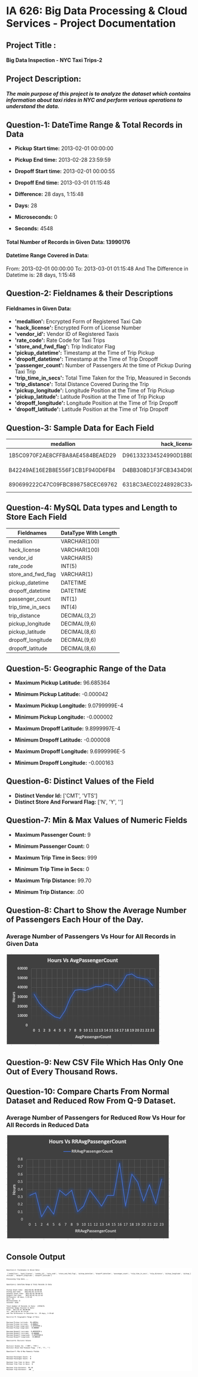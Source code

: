 # IA 626: Big Data Processing & Cloud Services -  Project Documentation

## Project Title : 

#### Big Data Inspection - NYC Taxi Trips-2
 
## Project Description:

##### The main purpose of this project is to analyze the dataset which contains information about taxi rides in NYC and perform verious operations to understand the data.

## Question-1: DateTime Range & Total Records in Data

* **Pickup Start time:**  2013-02-01 00:00:00
* **Pickup End time:**   2013-02-28 23:59:59
* **Dropoff Start time:**  2013-02-01 00:00:55
* **Dropoff End time:**   2013-03-01 01:15:48

* **Difference:** 28 days, 1:15:48
* **Days:** 28
* **Microseconds:** 0
* **Seconds:** 4548

#### Total Number of Records in Given Data:  13990176

#### Datetime Range Covered in Data:
From:  2013-02-01 00:00:00 
To:  2013-03-01 01:15:48 
And The Difference in Datetime is:  28 days, 1:15:48


## Question-2: Fieldnames & their Descriptions

#### Fieldnames in Given Data:

* **'medallion':** Encrypted Form of Registered Taxi Cab  
* **'hack_license':** Encrypted Form of License Number 
* **'vendor_id':** Vendor ID of Registered Taxis 
* **'rate_code':** Rate Code for Taxi Trips 
* **'store_and_fwd_flag':** Trip Indicator Flag 
* **'pickup_datetime':** Timestamp at the Time of Trip Pickup 
* **'dropoff_datetime':** Timestamp at the Time of Trip Dropoff 
* **'passenger_count':** Number of Passengers At the time of Pickup During Taxi Trip 
* **'trip_time_in_secs':** Total Time Taken for the Trip, Measured in Seconds 
* **'trip_distance':** Total Distance Covered During the Trip 
* **'pickup_longitude':** Longitude Position at the Time of Trip Pickup 
* **'pickup_latitude':** Latitude Position at the Time of Trip Pickup  
* **'dropoff_longitude':** Longitude Position at the Time of Trip Dropoff 
* **'dropoff_latitude':** Latitude Position at the Time of Trip Dropoff 

## Question-3: Sample Data for Each Field

| medallion | hack_license | vendor_id | rate_code | store_and_fwd_flag | pickup_datetime | dropoff_datetime | passenger_count | trip_time_in_secs | trip_distance | pickup_longitude | pickup_latitude | dropoff_longitude | dropoff_latitude |
| ----- | ------------- |------------- | ----- | ------------- |------------- | ----- | ------------- |------------- | ----- | ------------- |------------- | ----- | ------------- |
| 1B5C0970F2AE8CFFBA8AE4584BEAED29 | D961332334524990D1BBD462E2EFB8A4  | CMT | 1 | N | 2/8/2013  11:35:00 PM | 2/8/2013  11:42:00 PM | 1 | 463 | 0.8 | -73.992439 | 40.724487 | -73.984421 | 40.718903 |
| B42249AE16E2B8E556F1CB1F940D6FB4 | D4BB308D1F3FCB3434D9DB282CDC93D7 | CMT | 1 | N | 2/7/2013  12:20:00 PM | 2/7/2013  12:50:00 PM | 4 | 1810 | 3.1 | -73.989494 | 40.769588 | -73.990303 | 40.737347 |
| 890699222C47C09FBC898758CEC69762 | 6318C3AEC02248928C3345B5805EB905 | CMT | 1 | N | 2/8/2013  8:56:00 AM | 2/8/2013  8:59:00 AM | 1 | 168 | 1 | -73.963036 | 40.799141 | -73.972168 | 40.786446 |


## Question-4: MySQL Data types and Length to Store Each Field

| Fieldnames  | DataType With Length |
| ----- | ------------- |
| medallion | VARCHAR(100)  |
| hack_license | VARCHAR(100) |
| vendor_id | VARCHAR(5) |
| rate_code | INT(5) |
| store_and_fwd_flag | VARCHAR(1) |
| pickup_datetime | DATETIME |
| dropoff_datetime | DATETIME |
| passenger_count | INT(1) |
| trip_time_in_secs | INT(4) |
| trip_distance | DECIMAL(3,2) |
| pickup_longitude | DECIMAL(9,6) |
| pickup_latitude | DECIMAL(8,6) |
| dropoff_longitude | DECIMAL(9,6) |
| dropoff_latitude | DECIMAL(8,6) |


## Question-5: Geographic Range of the Data

* **Maximum Pickup Latitude:**  96.685364
* **Minimum Pickup Latitude:**  -0.000042
* **Maximum Pickup Longitude:**  9.0799999E-4
* **Minimum Pickup Longitude:**  -0.000002

* **Maximum Dropoff Latitude:**  9.8999997E-4
* **Minimum Dropoff Latitude:**  -0.000008
* **Maximum Dropoff Longitude:**  9.6999996E-5
* **Minimum Dropoff Longitude:**  -0.000163

## Question-6: Distinct Values of the Field

* **Distinct Vendor Id:**  ['CMT', 'VTS']
* **Distinct Store And Forward Flag:**  ['N', 'Y', '']

## Question-7: Min & Max Values of Numeric Fields

* **Maximum Passenger Count:**  9
* **Minimum Passenger Count:**  0

* **Maximum Trip Time in Secs:**  999
* **Minimum Trip Time in Secs:**  0

* **Maximum Trip Distance:**  99.70
* **Minimum Trip Distance:**  .00

## Question-8: Chart to Show the Average Number of Passengers Each Hour of the Day.

### Average Number of Passengers Vs Hour for All Records in Given Data

![GitHub Logo](/images/AvgPassengerCount.png)

## Question-9: New CSV File Which Has Only One Out of Every Thousand Rows.


## Question-10: Compare Charts From Normal Dataset and Reduced Row From Q-9 Dataset.

### Average Number of Passengers for Reduced Row Vs Hour for All Records in Reduced Data

![GitHub Logo](/images/RRAvgPassengerCount.png)

## Console Output

![GitHub Logo](/images/Console_Output_SS.png)

